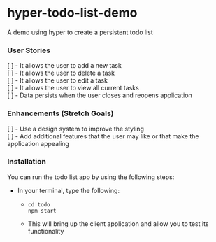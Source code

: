# hyper-todo-list-demo
A demo using hyper to create a persistent todo list

### User Stories
[ ] - It allows the user to add a new task <br>
[ ] - It allows the user to delete a task <br>
[ ] - It allows the user to edit a task <br>
[ ] - It allows the user to view all current tasks <br>
[ ] - Data persists when the user closes and reopens application

### Enhancements (Stretch Goals)
[ ] - Use a design system to improve the styling <br>
[ ] - Add additional features that the user may like or that make the application appealing

### Installation
You can run the todo list app by using the following steps:
  
  - In your terminal, type the following:
      - <code>cd todo </code><br>
        <code>npm start</code>
        
      - This will bring up the client application and allow you to test its functionality
      
